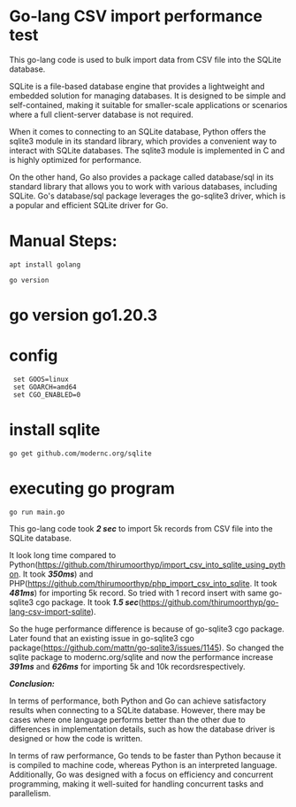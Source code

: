 # Go-lang CSV import performance test
This go-lang code is used to bulk import data from CSV file into the SQLite database.

SQLite is a file-based database engine that provides a lightweight and embedded solution for managing databases. It is designed to be simple and self-contained, making it suitable for smaller-scale applications or scenarios where a full client-server database is not required.

When it comes to connecting to an SQLite database, Python offers the sqlite3 module in its standard library, which provides a convenient way to interact with SQLite databases. The sqlite3 module is implemented in C and is highly optimized for performance.

On the other hand, Go also provides a package called database/sql in its standard library that allows you to work with various databases, including SQLite. Go's database/sql package leverages the go-sqlite3 driver, which is a popular and efficient SQLite driver for Go.

# Manual Steps: 
``` shell
apt install golang
```

``` shell
go version
```
# go version go1.20.3

# config
``` shell
 set GOOS=linux
 set GOARCH=amd64
 set CGO_ENABLED=0
```

# install sqlite
``` shell
go get github.com/modernc.org/sqlite
```

# executing go program
```shell
go run main.go
```

This go-lang code took ***2 sec*** to import 5k records from CSV file into the SQLite database. 

It look long time compared to Python(https://github.com/thirumoorthyp/import_csv_into_sqlite_using_python. It took ***350ms***) and PHP(https://github.com/thirumoorthyp/php_import_csv_into_sqlite. It took ***481ms***) for importing 5k record. So tried with 1 record insert with same go-sqlite3 cgo package. It took ***1.5 sec***(https://github.com/thirumoorthyp/go-lang-csv-import-sqlite).

So the huge performance difference is because of go-sqlite3 cgo package. Later found that an existing issue in go-sqlite3 cgo package(https://github.com/mattn/go-sqlite3/issues/1145). So changed the sqlite package to modernc.org/sqlite and now the performance increase ***391ms*** and ***626ms*** for importing 5k and 10k recordsrespectively.

***Conclusion:***

In terms of performance, both Python and Go can achieve satisfactory results when connecting to a SQLite database. However, there may be cases where one language performs better than the other due to differences in implementation details, such as how the database driver is designed or how the code is written.

In terms of raw performance, Go tends to be faster than Python because it is compiled to machine code, whereas Python is an interpreted language. Additionally, Go was designed with a focus on efficiency and concurrent programming, making it well-suited for handling concurrent tasks and parallelism.



